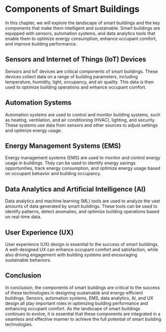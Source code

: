 Components of Smart Buildings
==================================================================

In this chapter, we will explore the landscape of smart buildings and the key components that make them intelligent and sustainable. Smart buildings are equipped with sensors, automation systems, and data analytics tools that enable them to optimize energy consumption, enhance occupant comfort, and improve building performance.

Sensors and Internet of Things (IoT) Devices
--------------------------------------------

Sensors and IoT devices are critical components of smart buildings. These devices collect data on a range of building parameters, including temperature, humidity, light, occupancy, and air quality. This data is then used to optimize building operations and enhance occupant comfort.

Automation Systems
------------------

Automation systems are used to control and monitor building systems, such as heating, ventilation, and air conditioning (HVAC), lighting, and security. These systems use data from sensors and other sources to adjust settings and optimize energy usage.

Energy Management Systems (EMS)
-------------------------------

Energy management systems (EMS) are used to monitor and control energy usage in buildings. They can be used to identify energy savings opportunities, track energy consumption, and optimize energy usage based on occupant behavior and building occupancy.

Data Analytics and Artificial Intelligence (AI)
-----------------------------------------------

Data analytics and machine learning (ML) tools are used to analyze the vast amounts of data generated by smart buildings. These tools can be used to identify patterns, detect anomalies, and optimize building operations based on real-time data.

User Experience (UX)
--------------------

User experience (UX) design is essential to the success of smart buildings. A well-designed UX can enhance occupant comfort and satisfaction, while also driving engagement with building systems and encouraging sustainable behaviors.

Conclusion
----------

In conclusion, the components of smart buildings are critical to the success of these technologies in designing sustainable and energy-efficient buildings. Sensors, automation systems, EMS, data analytics, AI, and UX design all play important roles in optimizing building performance and enhancing occupant comfort. As the landscape of smart buildings continues to evolve, it is essential that these components are integrated in a seamless and effective manner to achieve the full potential of smart building technologies.
